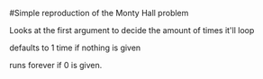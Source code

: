#Simple reproduction of the Monty Hall problem

Looks at the first argument to decide the amount of times it'll loop

defaults to 1 time if nothing is given

runs forever if 0 is given.
